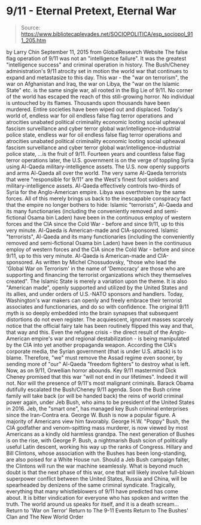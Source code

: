 # 9/11 - Eternal Pretext, Eternal War

> Source: https://www.bibliotecapleyades.net/SOCIOPOLITICA/esp_sociopol_911_205.htm

by Larry Chin September 11, 2015 from GlobalResearch Website
The false flag operation of 9/11
was not an "intelligence failure".
It was the greatest "intelligence success"
and criminal operation in history.
The Bush/Cheney administration's 9/11 atrocity set in motion the world war that continues to expand and metastasize to this day.
This war - the "war on terrorism", the war on Afghanistan and Iraq, the war on Libya, the "war on the Islamic State" etc. is the same single war, all rooted in the Big Lie of 9/11.
No corner of the world has escaped the reach of this still-growing horror. No individual is untouched by its flames. Thousands upon thousands have been murdered. Entire societies have been wiped out and displaced. Today's world of,
endless war for oil endless false flag terror operations and atrocities unabated political criminality economic looting social upheaval fascism surveillance and cyber terror global war/intelligence-industrial police state,
endless war for oil
endless false flag terror operations and atrocities
unabated political criminality
economic looting
social upheaval
fascism
surveillance and cyber terror
global war/intelligence-industrial police state,
...is the fruit of 9/11.
Fourteen years and countless false flag terror operations later, the U.S. government is on the verge of toppling Syria using Al-Qaeda military-intelligence assets.
The U.S. now openly supports and arms Al-Qaeda all over the world.
The very same Al-Qaeda terrorists that were "responsible for 9/11" are the West's finest foot soldiers and military-intelligence assets. Al-Qaeda effectively controls two-thirds of Syria for the Anglo-American empire. Libya was overthrown by the same forces. All of this merely brings us back to the inescapable conspiracy fact that the empire no longer bothers to hide:
Islamic "terrorists", Al-Qaeda and its many functionaries (including the conveniently removed and semi-fictional Osama bin Laden) have been in the continuous employ of western forces and the CIA since the Cold War - before and since 9/11, up to this very minute. Al-Qaeda is American-made and CIA-sponsored.
Islamic "terrorists", Al-Qaeda and its many functionaries (including the conveniently removed and semi-fictional Osama bin Laden) have been in the continuous employ of western forces and the CIA since the Cold War - before and since 9/11, up to this very minute.
Al-Qaeda is American-made and CIA-sponsored.
As written by Michel Chossudovsky,
"those who lead the 'Global War on Terrorism' in the name of 'Democracy' are those who are supporting and financing the terrorist organizations which they themselves created".
The Islamic State is merely a variation upon the theme.
It is also "American made", openly supported and utilized by the United States and its allies, and under orders of U.S.-NATO sponsors and handlers. Today, Washington's war makers can openly and freely embrace their terrorist associates and functionaries, and do so with confidence. The original 9/11 myth is so deeply embedded into the brain synapses that subsequent distortions do not even register.
The acquiescent, ignorant masses scarcely notice that the official fairy tale has been routinely flipped this way and that, that way and this. Even the refugee crisis - the direct result of the Anglo-American empire's war and regional destabilization - is being manipulated by the CIA into yet another propaganda weapon.
According the CIA's corporate media, the Syrian government (that is under U.S. attack) is to blame. Therefore, "we" must remove the Assad regime even sooner, by sending more of "our" Al-Qaeda "freedom fighters" to destroy what is left.
Now, as on 9/11, Orwellian horror abounds. Key 9/11 mastermind Dick Cheney promised that this war "will not end in our lifetimes". Indeed it will not. Nor will the presence of 9/11's most malignant criminals. Barack Obama dutifully escalated the Bush/Cheney 9/11 agenda.
Soon the Bush crime family will take back (or will be handed back) the reins of world criminal power again, under Jeb Bush, who aims to be president of the United States in 2016. Jeb, the "smart one", has managed key Bush criminal enterprises since the Iran-Contra era. George W. Bush is now a popular figure. A majority of Americans view him favorably.
George H.W. "Poppy" Bush, the CIA godfather and venom-spitting mass murderer, is now viewed by most Americans as a kindly old harmless grandpa. The next generation of Bushes is on the rise, with George P. Bush, a nightmarish Bush scion of politically useful Latin descent, working his way up the ranks of Congress. Hillary and Bill Clintons, whose association with the Bushes has been long-standing, are also poised for a White House run.
Should a Jeb Bush campaign falter, the Clintons will run the war machine seamlessly. What is beyond much doubt is that the next phase of this war, one that will likely involve full-blown superpower conflict between the United States, Russia and China, will be spearheaded by denizens of the same criminal syndicate. Tragically, everything that many whistleblowers of 9/11 have predicted has come about. It is bitter vindication for everyone who has spoken and written the truth.
The world around us speaks for itself, and it is a death scream...
Return to 'War on Terror'
Return to The 9-11 Events
Return to The Bushes' Clan and The New World Order
